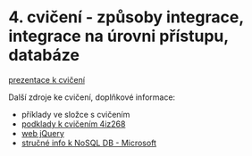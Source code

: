 # 4. cvičení - způsoby integrace, integrace na úrovni přístupu, databáze 

[prezentace k cvičení](cviceni-04.pptx)

Další zdroje ke cvičení, doplňkové informace:
- příklady ve složce s cvičením
- [podklady k cvičením 4iz268](https://github.com/4iz268/cviceni)
- [web jQuery](https://jquery.com/)
- [stručné info k NoSQL DB - Microsoft](https://azure.microsoft.com/cs-cz/overview/nosql-database/)